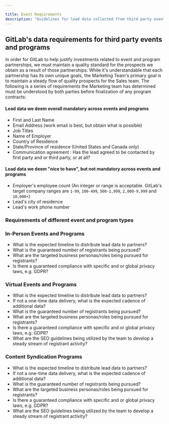 ```yaml
---

title: Event Requirements
description: "Guidelines for lead data collected from third party events."
---
```








## GitLab's data requirements for third party events and programs

In order for GitLab to help justify investments related to event and program partnerships, we must maintain a quality standard for the prospects we obtain as a result of those partnerships. While it's understandable that each partnership has its own unique goals, the Marketing Team's primary goal is to maintain a steady flow of quality prospects for the Sales team. The following is a series of requirements the Marketing team has determined must be understood by both parties before finalization of any program contracts: 

#### Lead data we deem overall mandatory across events and programs
* First and Last Name
* Email Address (work email is best, but obtain what is possible)
* Job Titles
* Name of Employer
* Country of Residence
* State/Province of residence (United States and Canada only)
* Communication agreement : Has the lead agreed to be contacted by first party and or third party, or at all?

#### Lead data we deem "nice to have", but not mandatory across events and programs
* Employer's employee count (An integer or range is acceptable. GitLab's target company ranges are `1-99`, `100-499`, `500-1,999`, `2,000-9,999` and `10,000+`)
* Lead's city of residence
* Lead's work phone number

### Requirements of different event and program types

### In-Person Events and Programs
 * What is the expected timeline to distribute lead data to partners?
 * What is the guaranteed number of registrants being pursued?
 * What are the targeted business personas/roles being pursued for registrants?
 * Is there a guaranteed compliance with specific and or global privacy laws, e.g. GDPR?

### Virtual Events and Programs

 * What is the expected timeline to distribute lead data to partners?
 * If not a one-time data delivery, what is the expected cadence of additional data?
 * What is the guaranteed number of registrants being pursued?
 * What are the targeted business personas/roles being pursued for registrants?
 * Is there a guaranteed compliance with specific and or global privacy laws, e.g. GDPR?
 * What are the SEO guidelines being utilized by the team to develop a steady stream of registrant activity? 

### Content Syndication Programs
 * What is the expected timeline to distribute lead data to partners?
 * If not a one-time data delivery, what is the expected cadence of additional data?
 * What is the guaranteed number of registrants being pursued?
 * What are the targeted business personas/roles being pursued for registrants?
 * Is there a guaranteed compliance with specific and or global privacy laws, e.g. GDPR?
 * What are the SEO guidelines being utilized by the team to develop a steady stream of registrant activity?

